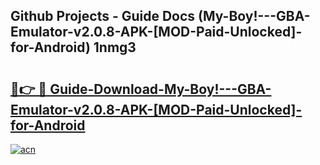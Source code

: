 ## Github Projects - Guide Docs (My-Boy!---GBA-Emulator-v2.0.8-APK-[MOD-Paid-Unlocked]-for-Android) 1nmg3

# <h2><a href="https://apkcomod.com?title=My-Boy!---GBA-Emulator-v2.0.8-APK-[MOD-Paid-Unlocked]-for-Android">🔗👉 🔴 Guide-Download-My-Boy!---GBA-Emulator-v2.0.8-APK-[MOD-Paid-Unlocked]-for-Android </a></h2>

[![acn](https://github.com/user-attachments/assets/0f9c940e-d8b0-45ae-aac7-cd30a18b3e1c)](https://apkcomod.com?title=My-Boy!---GBA-Emulator-v2.0.8-APK-[MOD-Paid-Unlocked]-for-Android)
